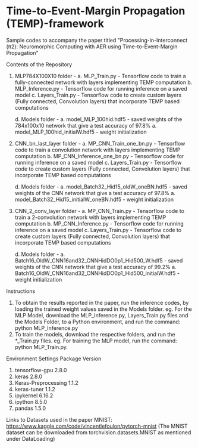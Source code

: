 # Time-to-Event-Margin Propagation (TEMP)-framework 
Sample codes to accompany the paper titled "Processing-in-Interconnect (π2): Neuromorphic Computing with AER using Time-to-Event-Margin Propagation"

Contents of the Repository
1. MLP784X100X10 folder - 
    a. MLP_Train.py - Tensorflow code to train a fully-connected network with layers implementing TEMP computation
    b. MLP_Inference.py - Tensorflow code for running inference on a saved model
    c. Layers_Train.py - Tensorflow code to create custom layers (Fully connected, Convolution layers) that incorporate TEMP based computations

    d. Models folder -
        a. model_MLP_100hid.hdf5 - saved weights of the 784x100x10 network that give a test accuracy of 97.8%
        a. model_MLP_100hid_initialW.hdf5 - weight initialization

2. CNN_bn_last_layer folder - 
    a. MP_CNN_Train_one_bn.py - Tensorflow code to train a convolution network with layers implementing TEMP computation
    b. MP_CNN_Inference_one_bn.py - Tensorflow code for running inference on a saved model
    c. Layers_Train.py - Tensorflow code to create custom layers (Fully connected, Convolution layers) that incorporate TEMP based computations

    d. Models folder -
        a. model_Batch32_Hid15_oldW_oneBN.hdf5 - saved weights of the CNN network that give a test accuracy of 97.8%
        a. model_Batch32_Hid15_initialW_oneBN.hdf5 - weight initialization

3. CNN_2_conv_layer folder - 
    a. MP_CNN_Train.py - Tensorflow code to train a 2-convolution network with layers implementing TEMP computation
    b. MP_CNN_Inference.py - Tensorflow code for running inference on a saved model
    c. Layers_Train.py - Tensorflow code to create custom layers (Fully connected, Convolution layers) that incorporate TEMP based computations

    d. Models folder -
        a. Batch16_OldW_CNN16and32_CNNHidDO0p1_Hid500_W.hdf5 - saved weights of the CNN network that give a test accuracy of 99.2%
        a. Batch16_OldW_CNN16and32_CNNHidDO0p1_Hid500_initialW.hdf5 - weight initialization

Instructions
1. To obtain the results reported in the paper, run the inference codes, by loading the trained weight values saved in the Models folder. 
        eg. For the MLP Model, download the MLP_Inference.py, Layers_Train.py files and the Models Folder, to a Python environment, and run the command:  
        python MLP_Inference.py
2. To train the models, download the respective folders, and run the *_Train.py files.
        eg. For training the MLP model, run the command: python MLP_Train.py. 
        
Environment Settings
    Package                     Version  
1. tensorflow-gpu               2.8.0
2. keras                        2.8.0
3. Keras-Preprocessing          1.1.2
4. keras-tuner                  1.1.2
5. ipykernel                    6.16.2
6. ipython                      8.5.0
7. pandas                       1.5.0

Links to Datasets used in the paper
MNIST: https://www.kaggle.com/code/vincentlefoulon/pytorch-mnist (The MNIST dataset can be downloaded from torchvision.datasets.MNIST as mentioned under DataLoading)
